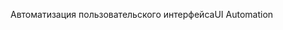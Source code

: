 <span data-ttu-id="3e1b3-101">Автоматизация пользовательского интерфейса</span><span class="sxs-lookup"><span data-stu-id="3e1b3-101">UI Automation</span></span>